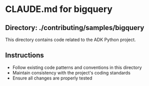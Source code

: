 # CLAUDE.md for bigquery

## Directory: ./contributing/samples/bigquery

This directory contains code related to the ADK Python project.

## Instructions
- Follow existing code patterns and conventions in this directory
- Maintain consistency with the project's coding standards
- Ensure all changes are properly tested
